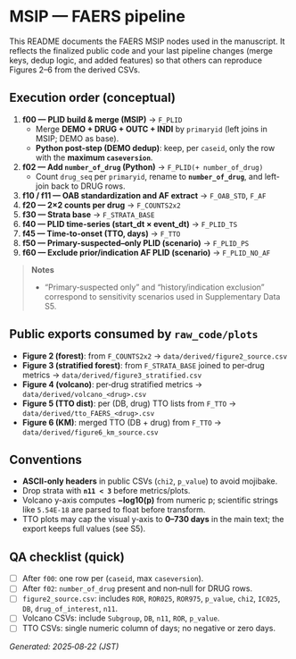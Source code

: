 # MSIP — FAERS pipeline

This README documents the FAERS MSIP nodes used in the manuscript. It reflects the finalized public code and your last pipeline changes (merge keys, dedup logic, and added features) so that others can reproduce Figures 2–6 from the derived CSVs.

## Execution order (conceptual)

1. **f00 — PLID build & merge (MSIP)** → `F_PLID`
   - Merge **DEMO + DRUG + OUTC + INDI** by `primaryid` (left joins in MSIP; DEMO as base).
   - **Python post-step (DEMO dedup)**: keep, per `caseid`, only the row with the **maximum `caseversion`**.
2. **f02 — Add `number_of_drug` (Python)** → `F_PLID(+ number_of_drug)`
   - Count `drug_seq` per `primaryid`, rename to **`number_of_drug`**, and left-join back to DRUG rows.
3. **f10 / f11 — OAB standardization and AF extract** → `F_OAB_STD`, `F_AF`
4. **f20 — 2×2 counts per drug** → `F_COUNTS2x2`
5. **f30 — Strata base** → `F_STRATA_BASE`
6. **f40 — PLID time-series (start_dt × event_dt)** → `F_PLID_TS`
7. **f45 — Time-to-onset (TTO, days)** → `F_TTO`
8. **f50 — Primary-suspected–only PLID (scenario)** → `F_PLID_PS`
9. **f60 — Exclude prior/indication AF PLID (scenario)** → `F_PLID_NO_AF`

> **Notes**
> - “Primary‑suspected only” and “history/indication exclusion” correspond to sensitivity scenarios used in Supplementary Data S5.

## Public exports consumed by `raw_code/plots`

- **Figure 2 (forest)**: from `F_COUNTS2x2` → `data/derived/figure2_source.csv`
- **Figure 3 (stratified forest)**: from `F_STRATA_BASE` joined to per‑drug metrics → `data/derived/figure3_stratified.csv`
- **Figure 4 (volcano)**: per‑drug stratified metrics → `data/derived/volcano_<drug>.csv`
- **Figure 5 (TTO dist)**: per (DB, drug) TTO lists from `F_TTO` → `data/derived/tto_FAERS_<drug>.csv`
- **Figure 6 (KM)**: merged TTO (DB + drug) from `F_TTO` → `data/derived/figure6_km_source.csv`

## Conventions

- **ASCII-only headers** in public CSVs (`chi2`, `p_value`) to avoid mojibake.
- Drop strata with **`n11 < 3`** before metrics/plots.
- Volcano y-axis computes **−log10(p)** from numeric p; scientific strings like `5.54E-18` are parsed to float before transform.
- TTO plots may cap the visual y‑axis to **0–730 days** in the main text; the export keeps full values (see S5).

## QA checklist (quick)

- [ ] After `f00`: one row per (`caseid`, max `caseversion`).
- [ ] After `f02`: `number_of_drug` present and non‑null for DRUG rows.
- [ ] `figure2_source.csv`: includes `ROR`, `ROR025`, `ROR975`, `p_value`, `chi2`, `IC025`, `DB`, `drug_of_interest`, `n11`.
- [ ] Volcano CSVs: include `Subgroup`, `DB`, `n11`, `ROR`, `p_value`.
- [ ] TTO CSVs: single numeric column of days; no negative or zero days.

_Generated: 2025‑08‑22 (JST)_
